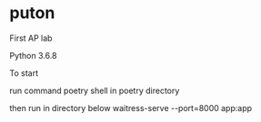 # puton
First AP lab

Python 3.6.8

To start 

run command poetry shell in poetry directory

then run in directory below waitress-serve --port=8000 app:app

